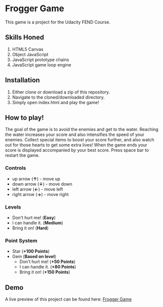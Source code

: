 # Frogger Game
This game is a project for the Udacity FEND Course.

## Skills Honed
1. HTML5 Canvas
2. Object JavaScript
3. JavaScript prototype chains
4. JavaScript game loop engine

## Installation
1. Either clone or download a zip of this repository.
2. Navigate to the cloned/downloaded directory.
3. Simply open index.html and play the game!

## How to play!
The goal of the game is to avoid the enemies and get to the water. Reaching the water increases your score and also intensifies the speed of your enemies. Collect special items to boost your score further, and also watch out for those hearts to get some extra lives! When the game ends your score is displayed accompanied by your best score. Press space bar to restart the game.

### Controls
- up arrow (**↑**) - move up
- down arrow (**↓**) - move down
- left arrow (**←**) - move left
- right arrow (**→**) - move right

### Levels
- Don't hurt me! (**Easy**)
- I can handle it. (**Medium**)
- Bring it on! (**Hard**)

### Point System
- Star (**+100 Points**)
- Gem (**Based on level**)
    - Don't hurt me! (**+50 Points**)
    - I can handle it. (**+80 Points**)
    - Bring it on! (**+150 Points**)


## Demo
A live preview of this project can be found here:
[Frogger Game](http://gmawji.com/frogger-game/)